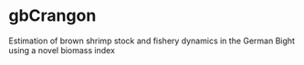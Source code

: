 # gbCrangon
Estimation of brown shrimp stock and fishery dynamics in the German Bight using a novel biomass index
